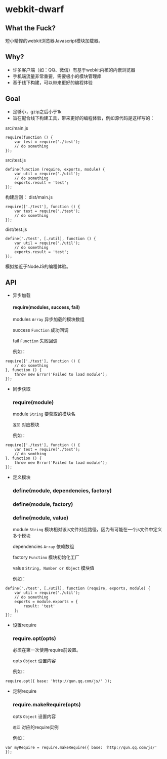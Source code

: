 webkit-dwarf
============

What the Fuck?
--------------

短小精悍的webkit浏览器Javascript模块加载器。

Why?
----

* 许多客户端（如：QQ、微信）有基于webkit内核的内嵌浏览器
* 手机端流量非常重要，需要极小的模块管理库
* 基于线下构建，可以带来更好的编程体验

Goal
----

* 足够小，gzip之后小于1k
* 旨在配合线下构建工具，带来更好的编程体验，例如源代码是这样写的：

src/main.js
```
require(function () {
    var test = require('./test');
    // do something
});
```
src/test.js
```
define(function (require, exports, module) {
    var util = require('./util');
    // do something
    exports.result = 'test';
});
```
构建后则：
dist/main.js
```
require(['./test'], function () {
    var test = require('./test');
    // do something
});
```
dist/test.js
```
define('./test', [./util], function () {
    var util = require('./util');
    // do something
    exports.result = 'test';
});
```
模拟接近于NodeJS的编程体验。

API
---

* 异步加载

    #### require(modules, success, fail)

    modules `Array` 异步加载的模块数组
    
    success `Function` 成功回调
    
    fail `Function` 失败回调
    
    例如：


```
require(['./test'], function () {
    // do something
}, function () {
    throw new Error('Failed to load module');
});
```
    
* 同步获取

    ### require(module)
    
    module `String` 要获取的模块名
    
    `返回` 对应模块
    
    例如：

```
require(['./test'], function () {
    var test = require('./test');
    // do somthing
}, function () {
    throw new Error('Failed to load module');
});
```
    
* 定义模块

    ### define(module, dependencies, factory)
    ### define(module, factory)
    ### define(module, value)
    
    module `String` 模块相对该js文件对应路径，因为有可能在一个js文件中定义多个模块
    
    dependencies `Array` 依赖数组
    
    factory `Functino` 模块初始化工厂
    
    value `String, Number or Object` 模块值
    
    例如：
    
```
define('./test', [./util], function (require, exports, module) {
    var util = require('./util');
    // do something
    exports = module.exports = {
        result: 'test'
    };
});
```

* 设置require

    ### require.opt(opts)
    
    必须在第一次使用require前设置。
    
    opts `Object` 设置内容
    
    例如：

```
require.opt({ base: 'http://qun.qq.com/js/' });
```
    
* 定制require
    
    ### require.makeRequire(opts)

    opts `Object` 设置内容
    
    `返回` 对应的require实例
    
    例如：
    
```
var myRequire = require.makeRequire({ base: 'http://qun.qq.com/js/' });
```